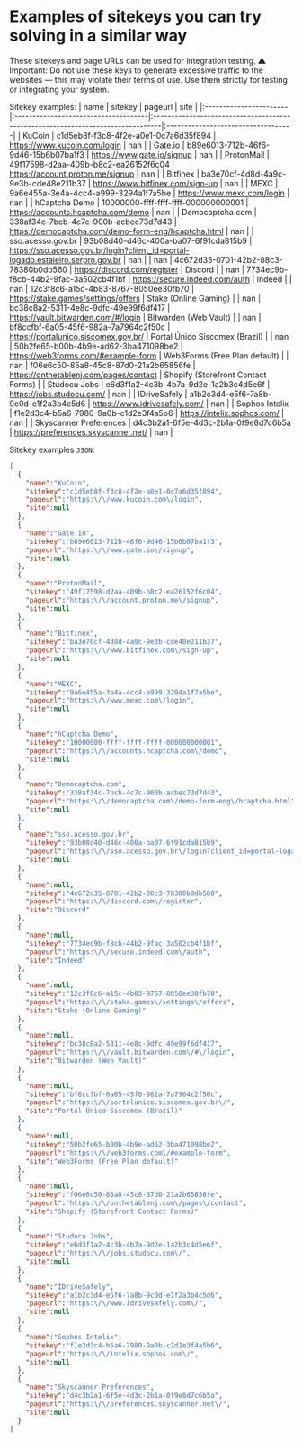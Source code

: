 # Examples of sitekeys you can try solving in a similar way
These sitekeys and page URLs can be used for integration testing.
⚠️ Important: Do not use these keys to generate excessive traffic to the websites — this may violate their terms of use. Use them strictly for testing or integrating your system.

Sitekey examples:
| name                   | sitekey                              | pageurl                                                                         | site                               |
|:-----------------------|:-------------------------------------|:--------------------------------------------------------------------------------|:-----------------------------------|
| KuCoin                 | c1d5eb8f-f3c8-4f2e-a0e1-0c7a6d35f894 | https://www.kucoin.com/login                                                    | nan                                |
| Gate.io                | b89e6013-712b-46f6-9d46-15b6b07ba1f3 | https://www.gate.io/signup                                                      | nan                                |
| ProtonMail             | 49f17598-d2aa-409b-b8c2-ea26152f6c04 | https://account.proton.me/signup                                                | nan                                |
| Bitfinex               | ba3e70cf-4d8d-4a9c-9e3b-cde48e211b37 | https://www.bitfinex.com/sign-up                                                | nan                                |
| MEXC                   | 9a6e455a-3e4a-4cc4-a999-3294a1f7a5be | https://www.mexc.com/login                                                      | nan                                |
| hCaptcha Demo          | 10000000-ffff-ffff-ffff-000000000001 | https://accounts.hcaptcha.com/demo                                              | nan                                |
| Democaptcha.com        | 338af34c-7bcb-4c7c-900b-acbec73d7d43 | https://democaptcha.com/demo-form-eng/hcaptcha.html                             | nan                                |
| sso.acesso.gov.br      | 93b08d40-d46c-400a-ba07-6f91cda815b9 | https://sso.acesso.gov.br/login?client_id=portal-logado.estaleiro.serpro.gov.br | nan                                |
| nan                    | 4c672d35-0701-42b2-88c3-78380b0db560 | https://discord.com/register                                                    | Discord                            |
| nan                    | 7734ec9b-f8cb-44b2-9fac-3a502cb4f1bf | https://secure.indeed.com/auth                                                  | Indeed                             |
| nan                    | 12c3f8c6-a15c-4b83-8767-8050ee30fb70 | https://stake.games/settings/offers                                             | Stake (Online Gaming)              |
| nan                    | bc38c8a2-5311-4e8c-9dfc-49e99f6df417 | https://vault.bitwarden.com/#/login                                             | Bitwarden (Web Vault)              |
| nan                    | bf8ccfbf-6a05-45f6-982a-7a7964c2f50c | https://portalunico.siscomex.gov.br/                                            | Portal Único Siscomex (Brazil)     |
| nan                    | 50b2fe65-b00b-4b9e-ad62-3ba471098be2 | https://web3forms.com/#example-form                                             | Web3Forms (Free Plan default)      |
| nan                    | f06e6c50-85a8-45c8-87d0-21a2b65856fe | https://onthetablenj.com/pages/contact                                          | Shopify (Storefront Contact Forms) |
| Studocu Jobs           | e6d3f1a2-4c3b-4b7a-9d2e-1a2b3c4d5e6f | https://jobs.studocu.com/                                                       | nan                                |
| IDriveSafely           | a1b2c3d4-e5f6-7a8b-9c0d-e1f2a3b4c5d6 | https://www.idrivesafely.com/                                                   | nan                                |
| Sophos Intelix         | f1e2d3c4-b5a6-7980-9a0b-c1d2e3f4a5b6 | https://intelix.sophos.com/                                                     | nan                                |
| Skyscanner Preferences | d4c3b2a1-6f5e-4d3c-2b1a-0f9e8d7c6b5a | https://preferences.skyscanner.net/                                             | nan                                |

Sitekey examples `JSON`:
```json
[
  {
    "name":"KuCoin",
    "sitekey":"c1d5eb8f-f3c8-4f2e-a0e1-0c7a6d35f894",
    "pageurl":"https:\/\/www.kucoin.com\/login",
    "site":null
  },
  {
    "name":"Gate.io",
    "sitekey":"b89e6013-712b-46f6-9d46-15b6b07ba1f3",
    "pageurl":"https:\/\/www.gate.io\/signup",
    "site":null
  },
  {
    "name":"ProtonMail",
    "sitekey":"49f17598-d2aa-409b-b8c2-ea26152f6c04",
    "pageurl":"https:\/\/account.proton.me\/signup",
    "site":null
  },
  {
    "name":"Bitfinex",
    "sitekey":"ba3e70cf-4d8d-4a9c-9e3b-cde48e211b37",
    "pageurl":"https:\/\/www.bitfinex.com\/sign-up",
    "site":null
  },
  {
    "name":"MEXC",
    "sitekey":"9a6e455a-3e4a-4cc4-a999-3294a1f7a5be",
    "pageurl":"https:\/\/www.mexc.com\/login",
    "site":null
  },
  {
    "name":"hCaptcha Demo",
    "sitekey":"10000000-ffff-ffff-ffff-000000000001",
    "pageurl":"https:\/\/accounts.hcaptcha.com\/demo",
    "site":null
  },
  {
    "name":"Democaptcha.com",
    "sitekey":"338af34c-7bcb-4c7c-900b-acbec73d7d43",
    "pageurl":"https:\/\/democaptcha.com\/demo-form-eng\/hcaptcha.html",
    "site":null
  },
  {
    "name":"sso.acesso.gov.br",
    "sitekey":"93b08d40-d46c-400a-ba07-6f91cda815b9",
    "pageurl":"https:\/\/sso.acesso.gov.br\/login?client_id=portal-logado.estaleiro.serpro.gov.br",
    "site":null
  },
  {
    "name":null,
    "sitekey":"4c672d35-0701-42b2-88c3-78380b0db560",
    "pageurl":"https:\/\/discord.com\/register",
    "site":"Discord"
  },
  {
    "name":null,
    "sitekey":"7734ec9b-f8cb-44b2-9fac-3a502cb4f1bf",
    "pageurl":"https:\/\/secure.indeed.com\/auth",
    "site":"Indeed"
  },
  {
    "name":null,
    "sitekey":"12c3f8c6-a15c-4b83-8767-8050ee30fb70",
    "pageurl":"https:\/\/stake.games\/settings\/offers",
    "site":"Stake (Online Gaming)"
  },
  {
    "name":null,
    "sitekey":"bc38c8a2-5311-4e8c-9dfc-49e99f6df417",
    "pageurl":"https:\/\/vault.bitwarden.com\/#\/login",
    "site":"Bitwarden (Web Vault)"
  },
  {
    "name":null,
    "sitekey":"bf8ccfbf-6a05-45f6-982a-7a7964c2f50c",
    "pageurl":"https:\/\/portalunico.siscomex.gov.br\/",
    "site":"Portal Único Siscomex (Brazil)"
  },
  {
    "name":null,
    "sitekey":"50b2fe65-b00b-4b9e-ad62-3ba471098be2",
    "pageurl":"https:\/\/web3forms.com\/#example-form",
    "site":"Web3Forms (Free Plan default)"
  },
  {
    "name":null,
    "sitekey":"f06e6c50-85a8-45c8-87d0-21a2b65856fe",
    "pageurl":"https:\/\/onthetablenj.com\/pages\/contact",
    "site":"Shopify (Storefront Contact Forms)"
  },
  {
    "name":"Studocu Jobs",
    "sitekey":"e6d3f1a2-4c3b-4b7a-9d2e-1a2b3c4d5e6f",
    "pageurl":"https:\/\/jobs.studocu.com\/",
    "site":null
  },
  {
    "name":"IDriveSafely",
    "sitekey":"a1b2c3d4-e5f6-7a8b-9c0d-e1f2a3b4c5d6",
    "pageurl":"https:\/\/www.idrivesafely.com\/",
    "site":null
  },
  {
    "name":"Sophos Intelix",
    "sitekey":"f1e2d3c4-b5a6-7980-9a0b-c1d2e3f4a5b6",
    "pageurl":"https:\/\/intelix.sophos.com\/",
    "site":null
  },
  {
    "name":"Skyscanner Preferences",
    "sitekey":"d4c3b2a1-6f5e-4d3c-2b1a-0f9e8d7c6b5a",
    "pageurl":"https:\/\/preferences.skyscanner.net\/",
    "site":null
  }
]
```
